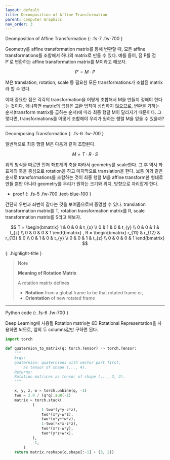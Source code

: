```yaml
---
layout: default
title: Decomposition of Affine Transformation
parent: Computer Graphics
nav_order: 3
---
```


Deomposition of Affine Transformation
{: .fs-7 .fw-700 }

Geometry를 affine transformation matrix를 통해 변환할 때, 모든 affine transformations를 조합해서 하나의 matrix로 만들 수 있다. 예를 들어, 점 P를 점 P'로 변환하는 affine transformation matrix를 M이라고 해보자.   
   
$$ P' = M \cdot P $$
    
M은 translation, rotation, scale 등 필요한 모든 transformations가 조합된 matrix라 할 수 있다.  
    
이때 중요한 점은 각각의 transformation을 어떻게 조합해서 M을 만들지 정해야 한다는 것이다. 왜냐하면 matrix의 곱셈은 교환 법칙이 성립하지 않으므로, 변환을 가하는 순서(transform matrix를 곱하는 순서)에 따라 최종 행렬 M이 달라지기 때문이다. 그렇다면, transformations를 어떻게 조합해야 우리가 원하는 행렬 M을 얻을 수 있을까?    
   
   
---

Decomposing Transformation
{: .fs-6 .fw-700 }
   
일반적으로 최종 행렬 M은 다음과 같이 조합된다.
   
$$ M = T \cdot R \cdot S $$   
   
위의 방식을 따르면 먼저 좌표계의 축을 따라서 geometry를 scale한다. 그 후 역시 좌표계의 축을 중심으로 rotation을 하고 마지막으로 translation을 한다. 보통 이와 같은 순서로 transformations를 조합하는 것이 최종 행렬 M을 affine transform한 형태로 만들 뿐만 아니라 geometry를 우리가 원하는 크기와 위치, 방향으로 자리잡게 한다.   
   
* proof
{: .fs-5 .fw-700 .text-blue-100 }

간단히 우변과 좌변이 같다는 것을 보여줌으로써 증명할 수 있다. translation transformation matrix를 T, rotation transformation matrix를 R, scale transformation matrix를 S라고 해보자.
   
$$ T =  \begin{bmatrix}
	1 & 0 & 0 & t_{x} \\
	0 & 1 & 0 & t_{y} \\
	0 & 0 & 1 & t_{z} \\
	0 & 0 & 0 & 1 
	\end{bmatrix} 
, 
   R =  \begin{bmatrix}
	r_{11} & r_{12} & r_{13} & 0 \\
	0 & 1 & 0 & t_{y} \\
	0 & 0 & 1 & t_{z} \\
	0 & 0 & 0 & 1 
	\end{bmatrix} $$ 
    
       
    
{: .highlight-title }
> Note   
>   
> **Meaning of Rotation Matrix**   
>   
> A rotation matrix defines
> - **Rotation** from a global frame to be that rotated frame or,   
> - **Orientation** of new rotated frame     


----

Python code
{: .fs-6 .fw-700 }
   
Deep Learning에 사용될 Rotation matrix는 6D Rotational Representation을 사용하면 되므로, 앞의 두 columns값만 구하면 된다.   
   
```python
import torch

def quaternion_to_matrix(q: torch.Tensor) -> torch.Tensor:
    """
    Args:
	quaternion: quaternions with vector part first, 
		as tensor of shape (..., 4).
    Returns:
	Rotation matrices as tensor of shape (..., 3, 2).
    """

    x, y, z, w = torch.unbine(q, -1)
    two = 2.0 / (q*q).sum(-1)
    matrix = torch.stack(
            (
                1-two*(y*y-z*z),
                two*(x*y-w*z),
                two*(x*y+*w*z),
                1-two(*x*x-z*z),
                two*(x*z-w*y),
                two*(y*z+w*x),
            ),
            -1,
        )
    return matrix.reshape(q.shape[:-1] + (3, 2))
```
